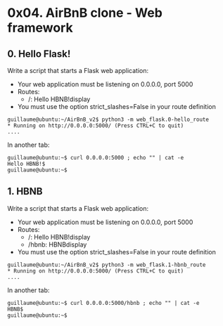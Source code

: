 # 0x04. AirBnB clone - Web framework
## 0. Hello Flask!

Write a script that starts a Flask web application:

   - Your web application must be listening on 0.0.0.0, port 5000
   - Routes:
       - /: Hello HBNB!display
   - You must use the option strict_slashes=False in your route definition

```
guillaume@ubuntu:~/AirBnB_v2$ python3 -m web_flask.0-hello_route
* Running on http://0.0.0.0:5000/ (Press CTRL+C to quit)
....
```

In another tab:
```
guillaume@ubuntu:~$ curl 0.0.0.0:5000 ; echo "" | cat -e
Hello HBNB!$
guillaume@ubuntu:~$
```

## 1. HBNB


Write a script that starts a Flask web application:

   - Your web application must be listening on 0.0.0.0, port 5000
   - Routes:
       - /: Hello HBNB!display
       - /hbnb: HBNBdisplay
   - You must use the option strict_slashes=False in your route definition

```
guillaume@ubuntu:~/AirBnB_v2$ python3 -m web_flask.1-hbnb_route
* Running on http://0.0.0.0:5000/ (Press CTRL+C to quit)
....
```
In another tab:

```
guillaume@ubuntu:~$ curl 0.0.0.0:5000/hbnb ; echo "" | cat -e
HBNB$
guillaume@ubuntu:~$ 
```